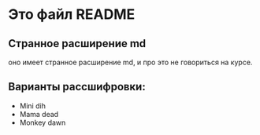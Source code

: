 # Это файл README

## Странное расширение md

оно имеет странное расширение md, и про это не говориться на курсе.

## Варианты рассшифровки:
* Mini dih
* Mama dead
* Monkey dawn